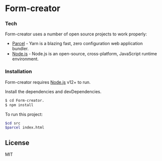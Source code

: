 # Form-creator

### Tech

Form-creator uses a number of open source projects to work properly:

* [Parcel] - Yarn is a blazing fast, zero configuration web application bundler.
* [Node.js] - Node.js is an open-source, cross-platform, JavaScript runtime environment.

### Installation

Form-creator requires [Node.js] v12+ to run.

Install the dependencies and devDependencies.

```sh
$ cd Form-creator.
$ npm install
```

To run this project:

```sh
$cd src
$parcel index.html
```

License
----

MIT

[node.js]: <https://nodejs.org/>
[parcel]: <https://parceljs.org/>

